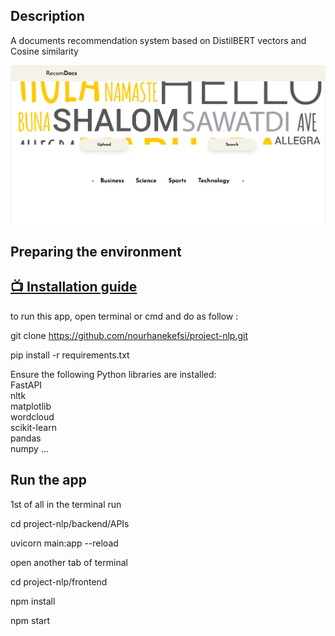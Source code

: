## Description
A documents recommendation system based on DistilBERT vectors and Cosine similarity

![homePage](./imgs/home.png)
## Preparing the environment 
## [📺 Installation guide](https://www.youtube.com/watch?v=CrKDEnC-S7o&feature=youtu.be)
to run this app, open terminal or cmd and do as follow :

git clone https://github.com/nourhanekefsi/project-nlp.git

pip install -r requirements.txt

Ensure the following Python libraries are installed:<br>
FastAPI<br>
nltk<br>
matplotlib<br>
wordcloud<br>
scikit-learn<br>
pandas<br>
numpy ...

## Run the app
1st of all in the terminal run 

cd project-nlp/backend/APIs

uvicorn main:app --reload

open another tab of terminal

cd project-nlp/frontend

npm install

npm start
